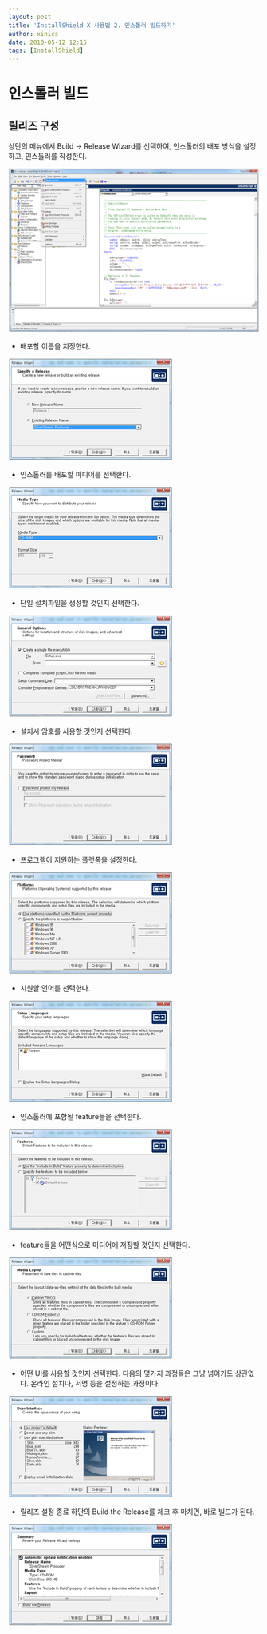 ```yaml
---
layout: post
title: 'InstallShield X 사용법 2. 인스톨러 빌드하기'
author: xinics
date: 2010-05-12 12:15
tags: [InstallShield]
---
```


# 인스톨러 빌드

## 릴리즈 구성
상단의 메뉴에서 Build -> Release Wizard를 선택하여, 인스톨러의 배포 방식을 설정하고, 인스톨러를 작성한다.

![createImage](/files/2010/05/12/Part-2/image1.png)

* 배포할 이름을 지정한다.

![createImage](/files/2010/05/12/Part-2/image2.png)
 

* 인스톨러를 배포할 미디어를 선택한다.

![createImage](/files/2010/05/12/Part-2/image3.png)
 
* 단일 설치파일을 생성할 것인지 선택한다.
 
![createImage](/files/2010/05/12/Part-2/image4.png)

* 설치시 암호를 사용할 것인지 선택한다.
 
![createImage](/files/2010/05/12/Part-2/image5.png)

* 프로그램이 지원하는 플랫폼을 설정한다.
 
![createImage](/files/2010/05/12/Part-2/image6.png)

* 지원할 언어를 선택한다.

![createImage](/files/2010/05/12/Part-2/image7.png)

* 인스톨러에 포함될 feature들을 선택한다.
 
![createImage](/files/2010/05/12/Part-2/image8.png)

* feature들을 어떤식으로 미디어에 저장할 것인지 선택한다.

![createImage](/files/2010/05/12/Part-2/image9.png)
 
* 어떤 UI를 사용할 것인지 선택한다.
다음의 몇가지 과정들은 그냥 넘어가도 상관없다. 온라인 설치나, 서명 등을 설정하는 과정이다.
 
![createImage](/files/2010/05/12/Part-2/image10.png)

* 릴리즈 설정 종료
하단의 Build the Release를 체크 후 마치면, 바로 빌드가 된다. 

![createImage](/files/2010/05/12/Part-2/image11.png)
